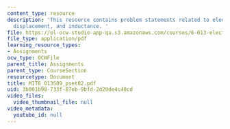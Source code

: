 ```yaml
---
content_type: resource
description: 'This resource contains problem statements related to electric field,
  displacement, and inductance. '
file: https://ol-ocw-studio-app-qa.s3.amazonaws.com/courses/6-013-electromagnetics-and-applications-spring-2009/3b001b98733f87eb9bfd2d20de4c40cd_MIT6_013S09_pset02.pdf
file_type: application/pdf
learning_resource_types:
- Assignments
ocw_type: OCWFile
parent_title: Assignments
parent_type: CourseSection
resourcetype: Document
title: MIT6_013S09_pset02.pdf
uid: 3b001b98-733f-87eb-9bfd-2d20de4c40cd
video_files:
  video_thumbnail_file: null
video_metadata:
  youtube_id: null
---
```


